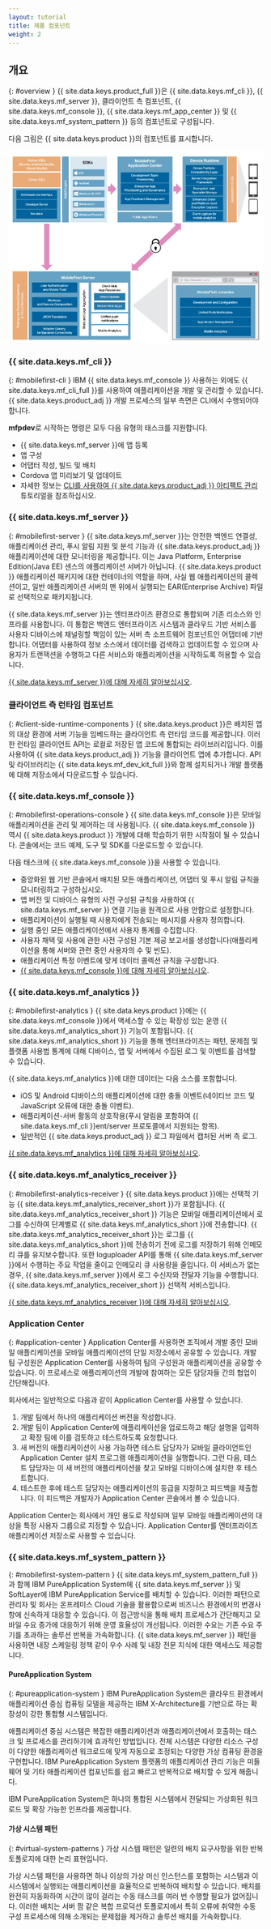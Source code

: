 ```yaml
---
layout: tutorial
title: 제품 컴포넌트
weight: 2
---
```

<!-- NLS_CHARSET=UTF-8 -->
## 개요
{: #overview }
{{ site.data.keys.product_full }}은 {{ site.data.keys.mf_cli }}, {{ site.data.keys.mf_server }}, 클라이언트 측 컴포넌트, {{ site.data.keys.mf_console }}, {{ site.data.keys.mf_app_center }} 및 {{ site.data.keys.mf_system_pattern }} 등의 컴포넌트로 구성됩니다.

다음 그림은 {{ site.data.keys.product }}의 컴포넌트를 표시합니다.

![ {{ site.data.keys.product }} 솔루션의 아키텍처](architecture.jpg)

### {{ site.data.keys.mf_cli }}
{: #mobilefirst-cli }
IBM {{ site.data.keys.mf_console }} 사용하는 외에도 {{ site.data.keys.mf_cli_full }}를 사용하여 애플리케이션을 개발 및 관리할 수 있습니다. {{ site.data.keys.product_adj }} 개발 프로세스의 일부 측면은 CLI에서 수행되어야 합니다.

**mfpdev**로 시작하는 명령은 모두 다음 유형의 태스크를 지원합니다.

* {{ site.data.keys.mf_server }}에 앱 등록
* 앱 구성
* 어댑터 작성, 빌드 및 배치
* Cordova 앱 미리보기 및 업데이트
* 자세한 정보는 [CLI를 사용하여 {{ site.data.keys.product_adj }} 아티팩트 관리](../../application-development/using-mobilefirst-cli-to-manage-mobilefirst-artifacts/) 튜토리얼을 참조하십시오.

### {{ site.data.keys.mf_server }}
{: #mobilefirst-server }
{{ site.data.keys.mf_server }}는 안전한 백엔드 연결성, 애플리케이션 관리, 푸시 알림 지원 및 분석 기능과 {{ site.data.keys.product_adj }} 애플리케이션에 대한 모니터링을 제공합니다. 이는 Java Platform, Enterprise Edition(Java EE) 센스의 애플리케이션 서버가 아닙니다. {{ site.data.keys.product }} 애플리케이션 패키지에 대한 컨테이너의 역할을 하며, 사실 웹 애플리케이션의 콜렉션이고, 일반 애플리케이션 서버의 맨 위에서 실행되는 EAR(Enterprise Archive) 파일로 선택적으로 패키지됩니다.

{{ site.data.keys.mf_server }}는 엔터프라이즈 환경으로 통합되며 기존 리소스와 인프라를 사용합니다. 이 통합은 백엔드 엔터프라이즈 시스템과 클라우드 기반 서비스를 사용자 디바이스에 채널링할 책임이 있는 서버 측 소프트웨어 컴포넌트인 어댑터에 기반합니다. 어댑터를 사용하여 정보 소스에서 데이터를 검색하고 업데이트할 수 있으며 사용자가 트랜잭션을 수행하고 다른 서비스와 애플리케이션을 시작하도록 허용할 수 있습니다.

[{{ site.data.keys.mf_server }}에 대해 자세히 알아보십시오](server).

### 클라이언트 측 런타임 컴포넌트
{: #client-side-runtime-components }
{{ site.data.keys.product }}은 배치된 앱의 대상 환경에 서버 기능을 임베드하는 클라이언트 측 런타임 코드를 제공합니다. 이러한 런타임 클라이언트 API는 로컬로 저장된 앱 코드에 통합되는 라이브러리입니다. 이를 사용하여 {{ site.data.keys.product_adj }} 기능을 클라이언트 앱에 추가합니다. API 및 라이브러리는 {{ site.data.keys.mf_dev_kit_full }}와 함께 설치되거나 개발 플랫폼에 대해 저장소에서 다운로드할 수 있습니다.

### {{ site.data.keys.mf_console }}
{: #mobilefirst-operations-console }
{{ site.data.keys.mf_console }}은 모바일 애플리케이션을 관리 및 제어하는 데 사용됩니다. {{ site.data.keys.mf_console }} 역시 {{ site.data.keys.product }} 개발에 대해 학습하기 위한 시작점이 될 수 있습니다. 콘솔에서는 코드 예제, 도구 및 SDK를 다운로드할 수 있습니다.

다음 태스크에 {{ site.data.keys.mf_console }}을 사용할 수 있습니다.

* 중앙화된 웹 기반 콘솔에서 배치된 모든 애플리케이션, 어댑터 및 푸시 알림 규칙을 모니터링하고 구성하십시오.
* 앱 버전 및 디바이스 유형의 사전 구성된 규칙을 사용하여 {{ site.data.keys.mf_server }} 연결 기능을 원격으로 사용 안함으로 설정합니다.
* 애플리케이션이 실행될 때 사용자에게 전송되는 메시지를 사용자 정의합니다.
* 실행 중인 모든 애플리케이션에서 사용자 통계를 수집합니다.
* 사용자 채택 및 사용에 관한 사전 구성된 기본 제공 보고서를 생성합니다(애플리케이션을 통해 서버와 관련 중인 사용자의 수 및 빈도).
* 애플리케이션 특정 이벤트에 맞게 데이터 콜렉션 규칙을 구성합니다.
* [{{ site.data.keys.mf_console }}에 대해 자세히 알아보십시오](console).

### {{ site.data.keys.mf_analytics }}
{: #mobilefirst-analytics }
{{ site.data.keys.product }}에는 {{ site.data.keys.mf_console }}에서 액세스할 수 있는 확장성 있는 운영 {{ site.data.keys.mf_analytics_short }} 기능이 포함됩니다. {{ site.data.keys.mf_analytics_short }} 기능을 통해 엔터프라이즈는 패턴, 문제점 및 플랫폼 사용법 통계에 대해 디바이스, 앱 및 서버에서 수집된 로그 및 이벤트를 검색할 수 있습니다.

{{ site.data.keys.mf_analytics }}에 대한 데이터는 다음 소스를 포함합니다.

* iOS 및 Android 디바이스의 애플리케이션에 대한 충돌 이벤트(네이티브 코드 및 JavaScript 오류에 대한 충돌 이벤트).
* 애플리케이션-서버 활동의 상호작용(푸시 알림을 포함하여 {{ site.data.keys.mf_cli }}ent/server 프로토콜에서 지원되는 항목).
* 일반적인 {{ site.data.keys.product_adj }} 로그 파일에서 캡처된 서버 측 로그.

[{{ site.data.keys.mf_analytics }}에 대해 자세히 알아보십시오](../../analytics).

### {{ site.data.keys.mf_analytics_receiver }}
{: #mobilefirst-analytics-receiver }
{{ site.data.keys.product }}에는 선택적 기능 {{ site.data.keys.mf_analytics_receiver_short }}가 포함됩니다. {{ site.data.keys.mf_analytics_receiver_short }} 기능은 모바일 애플리케이션에서 로그를 수신하여 단계별로 {{ site.data.keys.mf_analytics_short }}에 전송합니다. {{ site.data.keys.mf_analytics_receiver_short }}는 로그를 {{ site.data.keys.mf_analytics_short }}에 전송하기 전에 로그를 저장하기 위해 인메모리 큐를 유지보수합니다. 또한 loguploader API를 통해 {{ site.data.keys.mf_server }}에서 수행하는 주요 작업을 줄이고 인메모리 큐 사용량을 줄입니다. 이 서비스가 없는 경우, {{ site.data.keys.mf_server }}에서 로그 수신자와 전달자 기능을 수행합니다. {{ site.data.keys.mf_analytics_receiver_short }} 선택적 서비스입니다. 

[{{ site.data.keys.mf_analytics_receiver }}에 대해 자세히 알아보십시오](../../analytics/analyticsreceiver).

### Application Center
{: #application-center }
Application Center를 사용하면 조직에서 개발 중인 모바일 애플리케이션을 모바일 애플리케이션의 단일 저장소에서 공유할 수 있습니다. 개발 팀 구성원은 Application Center를 사용하여 팀의 구성원과 애플리케이션을 공유할 수 있습니다. 이 프로세스로 애플리케이션의 개발에 참여하는 모든 담당자들 간의 협업이 간단해집니다.

회사에서는 일반적으로 다음과 같이 Application Center를 사용할 수 있습니다.

1. 개발 팀에서 하나의 애플리케이션 버전을 작성합니다.
2. 개발 팀이 Application Center에 애플리케이션을 업로드하고 해당 설명을 입력하고 확장 팀에 이를 검토하고 테스트하도록 요청합니다.
3. 새 버전의 애플리케이션이 사용 가능하면 테스트 담당자가 모바일 클라이언트인 Application Center 설치 프로그램 애플리케이션을 실행합니다. 그런 다음, 테스트 담당자는 이 새 버전의 애플리케이션을 찾고 모바일 디바이스에 설치한 후 테스트합니다.
4. 테스트한 후에 테스트 담당자는 애플리케이션의 등급을 지정하고 피드백을 제출합니다. 이 피드백은 개발자가 Application Center 콘솔에서 볼 수 있습니다.

Application Center는 회사에서 개인 용도로 작성되며 일부 모바일 애플리케이션의 대상을 특정 사용자 그룹으로 지정할 수 있습니다. Application Center를 엔터프라이즈 애플리케이션 저장소로 사용할 수 있습니다.

### {{ site.data.keys.mf_system_pattern }}
{: #mobilefirst-system-pattern }
{{ site.data.keys.mf_system_pattern_full }}과 함께 IBM PureApplication System에 {{ site.data.keys.mf_server }} 및 SoftLayer에 IBM PureApplication Service를 배치할 수 있습니다. 이러한 패턴으로 관리자 및 회사는 온프레미스 Cloud 기술을 활용함으로써 비즈니스 환경에서의 변경사항에 신속하게 대응할 수 있습니다. 이 접근방식을 통해 배치 프로세스가 간단해지고 모바일 수요 증가에 대응하기 위해 운영 효율성이 개선됩니다. 이러한 수요는 기존 수요 주기를 초과하는 솔루션 반복을 가속화합니다. {{ site.data.keys.mf_server }} 패턴을 사용하면 내장 스케일링 정책 같이 우수 사례 및 내장 전문 지식에 대한 액세스도 제공합니다.

#### PureApplication System
{: #pureapplication-system }
IBM PureApplication System은 클라우드 환경에서 애플리케이션 중심 컴퓨팅 모델을 제공하는 IBM X-Architecture를 기반으로 하는 확장성이 강한 통합형 시스템입니다.

애플리케이션 중심 시스템은 복잡한 애플리케이션과 애플리케이션에서 호출하는 태스크 및 프로세스를 관리하기에 효과적인 방법입니다. 전체 시스템은 다양한 리소스 구성이 다양한 애플리케이션 워크로드에 맞게 자동으로 조정되는 다양한 가상 컴퓨팅 환경을 구현합니다. IBM PureApplication System 플랫폼의 애플리케이션 관리 기능은 미들웨어 및 기타 애플리케이션 컴포넌트를 쉽고 빠르고 반복적으로 배치할 수 있게 해줍니다.

IBM PureApplication System은 하나의 통합된 시스템에서 전달되는 가상화된 워크로드 및 확장 가능한 인프라를 제공합니다.

#### 가상 시스템 패턴
{: #virtual-system-patterns }
가상 시스템 패턴은 일련의 배치 요구사항을 위한 반복 토폴로지에 대한 논리 표현입니다.

가상 시스템 패턴을 사용하면 하나 이상의 가상 머신 인스턴스를 포함하는 시스템과 이 시스템에서 실행되는 애플리케이션을 효율적으로 반복하여 배치할 수 있습니다. 배치를 완전히 자동화하여 시간이 많이 걸리는 수동 태스크를 여러 번 수행할 필요가 없어집니다. 이러한 배치는 서버 팜 같은 복합 프로덕션 토폴로지에서 특히 오류에 취약한 수동 구성 프로세스에 의해 소개되는 문제점을 제거하고 솔루션 배치를 가속화합니다.
